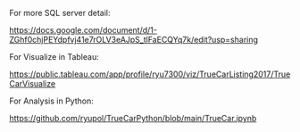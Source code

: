 For more SQL server detail:

https://docs.google.com/document/d/1-ZGhf0chjPEYdpfvj41e7rOLV3eAJpS_tlFaECQYq7k/edit?usp=sharing

For Visualize in Tableau:

https://public.tableau.com/app/profile/ryu7300/viz/TrueCarListing2017/TrueCarVisualize

For Analysis in Python:

https://github.com/ryupol/TrueCarPython/blob/main/TrueCar.ipynb
